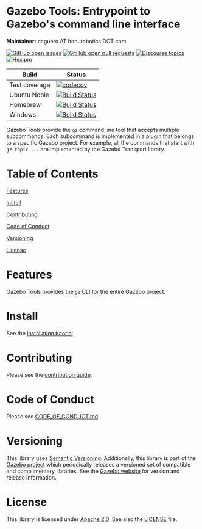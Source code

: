 # Gazebo Tools: Entrypoint to Gazebo's command line interface

**Maintainer:** caguero AT honurobotics DOT com

[![GitHub open issues](https://img.shields.io/github/issues-raw/gazebosim/gz-tools.svg)](https://github.com/gazebosim/gz-tools/issues)
[![GitHub open pull requests](https://img.shields.io/github/issues-pr-raw/gazebosim/gz-tools.svg)](https://github.com/gazebosim/gz-tools/pulls)
[![Discourse topics](https://img.shields.io/discourse/https/community.gazebosim.org/topics.svg)](https://community.gazebosim.org)
[![Hex.pm](https://img.shields.io/hexpm/l/plug.svg)](https://www.apache.org/licenses/LICENSE-2.0)

Build | Status
-- | --
Test coverage | [![codecov](https://codecov.io/gh/gazebosim/gz-tools/branch/main/graph/badge.svg)](https://codecov.io/gh/gazebosim/gz-tools/branch/main)
Ubuntu Noble  | [![Build Status](https://build.osrfoundation.org/buildStatus/icon?job=gz_tools-ci-main-noble-amd64)](https://build.osrfoundation.org/job/gz_tools-ci-main-noble-amd64/)
Homebrew      | [![Build Status](https://build.osrfoundation.org/buildStatus/icon?job=gz_tools-ci-main-homebrew-amd64)](https://build.osrfoundation.org/job/gz_tools-ci-main-homebrew-amd64)
Windows       | [![Build Status](https://build.osrfoundation.org/buildStatus/icon?job=gz_tools-main-clowin)](https://build.osrfoundation.org/job/gz_tools-main-clowin)

Gazebo Tools provide the `gz` command line tool that accepts multiple
subcommands. Each subcommand is implemented in a plugin that belongs to a
specific Gazebo project. For example, all the commands that start with
`gz topic ...` are implemented by the Gazebo Transport library.

# Table of Contents

[Features](#features)

[Install](#install)

[Contributing](#contributing)

[Code of Conduct](#code-of-conduct)

[Versioning](#versioning)

[License](#license)

# Features

Gazebo Tools provides the `gz` CLI for the entire Gazebo project.

# Install

See the [installation tutorial](https://gazebosim.org/api/tools/2/install.html).

# Contributing

Please see the [contribution guide](https://gazebosim.org/docs/all/contributing).

# Code of Conduct

Please see
[CODE_OF_CONDUCT.md](https://github.com/gazebosim/gz-sim/blob/main/CODE_OF_CONDUCT.md).

# Versioning

This library uses [Semantic Versioning](https://semver.org/). Additionally, this library is part of the [Gazebo project](https://gazebosim.org) which periodically releases a versioned set of compatible and complimentary libraries. See the [Gazebo website](https://gazebosim.org) for version and release information.

# License

This library is licensed under [Apache 2.0](https://www.apache.org/licenses/LICENSE-2.0). See also the [LICENSE](https://github.com/gazebosim/gz-tools/blob/main/LICENSE) file.
